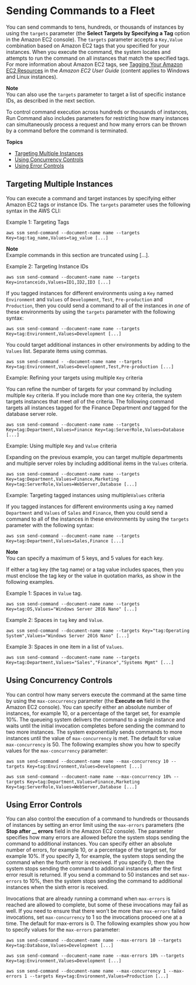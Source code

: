 # Sending Commands to a Fleet<a name="send-commands-multiple"></a>

You can send commands to tens, hundreds, or thousands of instances by using the `targets` parameter \(the **Select Targets by Specifying a Tag** option in the Amazon EC2 console\)\. The `targets` parameter accepts a `Key,Value` combination based on Amazon EC2 tags that you specified for your instances\. When you execute the command, the system locates and attempts to run the command on all instances that match the specified tags\. For more information about Amazon EC2 tags, see [Tagging Your Amazon EC2 Resources](http://docs.aws.amazon.com/AWSEC2/latest/UserGuide/Using_Tags.html) in the *Amazon EC2 User Guide* \(content applies to Windows and Linux instances\)\.

**Note**  
You can also use the `targets` parameter to target a list of specific instance IDs, as described in the next section\.

To control command execution across hundreds or thousands of instances, Run Command also includes parameters for restricting how many instances can simultaneously process a request and how many errors can be thrown by a command before the command is terminated\.

**Topics**
+ [Targeting Multiple Instances](#send-commands-targeting)
+ [Using Concurrency Controls](#send-commands-velocity)
+ [Using Error Controls](#send-commands-maxerrors)

## Targeting Multiple Instances<a name="send-commands-targeting"></a>

You can execute a command and target instances by specifying either Amazon EC2 tags or instance IDs\. The `targets` parameter uses the following syntax in the AWS CLI:

Example 1: Targeting Tags

```
aws ssm send-command --document-name name --targets Key=tag:tag_name,Values=tag_value [...]
```

**Note**  
Example commands in this section are truncated using \[\.\.\.\]\.

Example 2: Targeting Instance IDs

```
aws ssm send-command --document-name name --targets Key=instanceids,Values=ID1,ID2,ID3 [...]
```

If you tagged instances for different environments using a `Key` named `Environment` and `Values` of `Development`, `Test`, `Pre-production` and `Production`, then you could send a command to all of the instances in *one* of these environments by using the `targets` parameter with the following syntax:

```
aws ssm send-command --document-name name --targets Key=tag:Environment,Values=Development [...]
```

You could target additional instances in other environments by adding to the `Values` list\. Separate items using commas\.

```
aws ssm send-command - -document-name name --targets Key=tag:Environment,Values=Development,Test,Pre-production [...]
```

Example: Refining your targets using multiple `Key` criteria

You can refine the number of targets for your command by including multiple `Key` criteria\. If you include more than one `Key` criteria, the system targets instances that meet *all* of the criteria\. The following command targets all instances tagged for the Finance Department *and* tagged for the database server role\.

```
aws ssm send-command --document-name name --targets Key=tag:Department,Values=Finance Key=tag:ServerRole,Values=Database [...]
```

Example: Using multiple `Key` and `Value` criteria

Expanding on the previous example, you can target multiple departments and multiple server roles by including additional items in the `Values` criteria\.

```
aws ssm send-command --document-name name --targets Key=tag:Department,Values=Finance,Marketing Key=tag:ServerRole,Values=WebServer,Database [...]
```

Example: Targeting tagged instances using multiple`Values` criteria

If you tagged instances for different environments using a `Key` named `Department` and `Values` of `Sales` and `Finance`, then you could send a command to all of the instances in these environments by using the `targets` parameter with the following syntax:

```
aws ssm send-command --document-name name --targets Key=tag:Department,Values=Sales,Finance [...]
```

**Note**  
You can specify a maximum of 5 keys, and 5 values for each key\.

If either a tag key \(the tag name\) or a tag value includes spaces, then you must enclose the tag key or the value in quotation marks, as show in the following examples\.

Example 1: Spaces in `Value` tag\.

```
aws ssm send-command --document-name name --targets Key=tag:OS,Values="Windows Server 2016 Nano" [...]
```

Example 2: Spaces in `tag` key and `Value`\.

```
aws ssm send-command --document-name name --targets Key="tag:Operating System",Values="Windows Server 2016 Nano" [...]
```

Example 3: Spaces in one item in a list of `Values`\.

```
aws ssm send-command --document-name name --targets Key=tag:Department,Values="Sales","Finance","Systems Mgmt" [...]
```

## Using Concurrency Controls<a name="send-commands-velocity"></a>

You can control how many servers execute the command at the same time by using the `max-concurrency` parameter \(the **Execute on** field in the Amazon EC2 console\)\. You can specify either an absolute number of instances, for example 10, or a percentage of the target set, for example 10%\. The queueing system delivers the command to a single instance and waits until the initial invocation completes before sending the command to two more instances\. The system exponentially sends commands to more instances until the value of `max-concurrency` is met\. The default for value `max-concurrency` is 50\. The following examples show you how to specify values for the `max-concurrency` parameter:

```
aws ssm send-command --document-name name --max-concurrency 10 --targets Key=tag:Environment,Values=Development [...]
```

```
aws ssm send-command --document-name name --max-concurrency 10% --targets Key=tag:Department,Values=Finance,Marketing Key=tag:ServerRole,Values=WebServer,Database [...]
```

## Using Error Controls<a name="send-commands-maxerrors"></a>

You can also control the execution of a command to hundreds or thousands of instances by setting an error limit using the `max-errors` parameters \(the **Stop after \_\_ errors** field in the Amazon EC2 console\)\. The parameter specifies how many errors are allowed before the system stops sending the command to additional instances\. You can specify either an absolute number of errors, for example 10, or a percentage of the target set, for example 10%\. If you specify 3, for example, the system stops sending the command when the fourth error is received\. If you specify 0, then the system stops sending the command to additional instances after the first error result is returned\. If you send a command to 50 instances and set `max-errors` to 10%, then the system stops sending the command to additional instances when the sixth error is received\.

Invocations that are already running a command when `max-errors` is reached are allowed to complete, but some of these invocations may fail as well\. If you need to ensure that there won’t be more than `max-errors` failed invocations, set `max-concurrency` to 1 so the invocations proceed one at a time\. The default for max\-errors is 0\. The following examples show you how to specify values for the `max-errors` parameter:

```
aws ssm send-command --document-name name --max-errors 10 --targets Key=tag:Database,Values=Development [...]
```

```
aws ssm send-command --document-name name --max-errors 10% --targets Key=tag:Environment,Values=Development [...]
```

```
aws ssm send-command --document-name name --max-concurrency 1 --max-errors 1 --targets Key=tag:Environment,Values=Production [...]
```